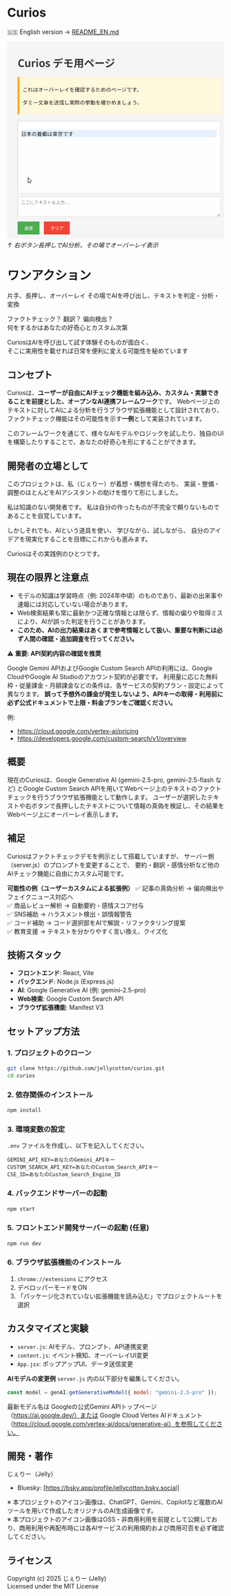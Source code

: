 # Curios

🇺🇸 English version → [README_EN.md](./README_EN.md)

![Curios Demo](./DemoAnimation.gif)
*↑ 右ボタン長押しでAI分析、その場でオーバーレイ表示*

# ワンアクション
片手、長押し、オーバーレイ
その場でAIを呼び出し、テキストを判定・分析・変換

ファクトチェック？ 翻訳？ 偏向検出？  
何をするかはあなたの好奇心とカスタム次第

CuriosはAIを呼び出して試す体験そのものが面白く、  
そこに実用性を載せれば日常を便利に変える可能性を秘めています

## コンセプト
Curiosは、**ユーザーが自由にAIチェック機能を組み込み、カスタム・実験できることを前提とした、オープンなAI連携フレームワーク**です。
Webページ上のテキストに対してAIによる分析を行うブラウザ拡張機能として設計されており、ファクトチェック機能はその可能性を示す**一例**として実装されています。

このフレームワークを通じて、様々なAIモデルやロジックを試したり、独自のUIを構築したりすることで、あなたの好奇心を形にすることができます。

## 開発者の立場として
このプロジェクトは、私（じぇりー）が着想・構想を得たのち、
実装・整備・調整のほとんどをAIアシスタントの助けを借りて形にしました。

私は知識のない開発者です。
私は自分の作ったものが不完全で頼りないものであることを自覚しています。

しかしそれでも、AIという道具を使い、
学びながら、試しながら、
自分のアイデアを現実化することを目標にこれからも進みます。

Curiosはその実践例のひとつです。

## 現在の限界と注意点

- モデルの知識は学習時点（例: 2024年中頃）のものであり、最新の出来事や速報には対応していない場合があります。
- Web検索結果も常に最新かつ正確な情報とは限らず、情報の偏りや取得ミスにより、AIが誤った判定を行うことがあります。
- **このため、AIの出力結果はあくまで参考情報として扱い、重要な判断には必ず人間の確認・追加調査を行ってください。**

⚠️ **重要: API契約内容の確認を推奨**

Google Gemini APIおよびGoogle Custom Search APIの利用には、Google CloudやGoogle AI Studioのアカウント契約が必要です。
利用量に応じた無料枠・従量課金・月額課金などの条件は、各サービスの契約プラン・設定によって異なります。
**誤って予想外の課金が発生しないよう、APIキーの取得・利用前に必ず公式ドキュメントで上限・料金プランをご確認ください。**

例:
- https://cloud.google.com/vertex-ai/pricing
- https://developers.google.com/custom-search/v1/overview

## 概要
現在のCuriosは、Google Generative AI (gemini-2.5-pro, gemini-2.5-flash など) とGoogle Custom Search APIを用いてWebページ上のテキストのファクトチェックを行うブラウザ拡張機能として動作します。
ユーザーが選択したテキストや右ボタンで長押ししたテキストについて情報の真偽を検証し、その結果をWebページ上にオーバーレイ表示します。

## 補足
Curiosはファクトチェックデモを例示として搭載していますが、
サーバー側（server.js）のプロンプトを変更することで、
要約・翻訳・感情分析など他のAIチェック機能に自由にカスタム可能です。

**可能性の例（ユーザーカスタムによる拡張例）**
✅ 記事の真偽分析 → 偏向検出やフェイクニュース対応へ  
✅ 商品レビュー解析 → 自動要約・感情スコア付与  
✅ SNS補助 → ハラスメント検出・誤情報警告  
✅ コード補助 → コード選択部をAIで解説・リファクタリング提案  
✅ 教育支援 → テキストを分かりやすく言い換え、クイズ化  

## 技術スタック
- **フロントエンド**: React, Vite
- **バックエンド**: Node.js (Express.js)
- **AI**: Google Generative AI (例: gemini-2.5-pro)
- **Web検索**: Google Custom Search API
- **ブラウザ拡張機能**: Manifest V3

## セットアップ方法

### 1. プロジェクトのクローン
```bash
git clone https://github.com/jellycotton/curios.git
cd curios
```

### 2. 依存関係のインストール
```bash
npm install
```

### 3. 環境変数の設定
`.env` ファイルを作成し、以下を記入してください。
```
GEMINI_API_KEY=あなたのGemini_APIキー
CUSTOM_SEARCH_API_KEY=あなたのCustom_Search_APIキー
CSE_ID=あなたのCustom_Search_Engine_ID
```

### 4. バックエンドサーバーの起動
```bash
npm start
```

### 5. フロントエンド開発サーバーの起動 (任意)
```bash
npm run dev
```

### 6. ブラウザ拡張機能のインストール
1. `chrome://extensions` にアクセス
2. デベロッパーモードをON
3. 「パッケージ化されていない拡張機能を読み込む」でプロジェクトルートを選択

## カスタマイズと実験
- `server.js`: AIモデル、プロンプト、API連携変更
- `content.js`: イベント検知、オーバーレイUI変更
- `App.jsx`: ポップアップUI、データ送信変更

**AIモデルの変更例**
`server.js` 内の以下部分を編集してください。
```js
const model = genAI.getGenerativeModel({ model: "gemini-2.5-pro" });
```
最新モデル名は Googleの公式Gemini APIトップページ（https://ai.google.dev/）または Google Cloud Vertex AIドキュメント（https://cloud.google.com/vertex-ai/docs/generative-ai）を参照してください。

## 開発・著作
じぇりー（Jelly）

- Bluesky: [https://bsky.app/profile/jellycotton.bsky.social]

※ 本プロジェクトのアイコン画像は、ChatGPT、Gemini、Copilotなど複数のAIツールを用いて作成したオリジナルのAI生成画像です。  
※ 本プロジェクトのアイコン画像はOSS・非商用利用を前提として公開しており、商用利用や再配布時には各AIサービスの利用規約および商用可否を必ず確認してください。

## ライセンス
Copyright (c) 2025 じぇりー (Jelly)  
Licensed under the MIT License
